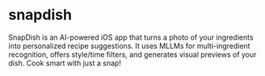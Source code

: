 # snapdish
SnapDish is an AI-powered iOS app that turns a photo of your ingredients into personalized recipe suggestions. It uses MLLMs for multi-ingredient recognition, offers style/time filters, and generates visual previews of your dish. Cook smart with just a snap!
